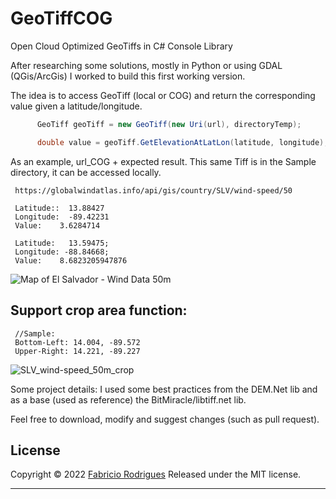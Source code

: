 # GeoTiffCOG
Open Cloud Optimized GeoTiffs in C# Console Library

After researching some solutions, mostly in Python or using GDAL (QGis/ArcGis) I worked to build this first working version.

The idea is to access GeoTiff (local or COG) and return the corresponding value given a latitude/longitude.


```c#
      GeoTiff geoTiff = new GeoTiff(new Uri(url), directoryTemp);

      double value = geoTiff.GetElevationAtLatLon(latitude, longitude);
```

As an example, url_COG + expected result. This same Tiff is in the Sample directory, it can be accessed locally.

```
 https://globalwindatlas.info/api/gis/country/SLV/wind-speed/50 
 
 Latitude::  13.88427 
 Longitude:  -89.42231
 Value:    3.6284714
 
 Latitude:   13.59475;
 Longitude: -88.84668;
 Value:    8.6823205947876
```
![Map of El Salvador - Wind Data 50m](https://raw.githubusercontent.com/fabric-io-rodrigues/GeoTiffCOG/master/SampleData/SLV-Wind50m.png)

## Support crop area function:
```
 //Sample:
 Bottom-Left: 14.004, -89.572
 Upper-Right: 14.221, -89.227
```
![SLV_wind-speed_50m_crop](https://user-images.githubusercontent.com/4131392/169629685-9f4f54de-2fbd-47e2-86ea-de61033f8c01.png)


Some project details: I used some best practices from the DEM.Net lib and as a base (used as reference) the BitMiracle/libtiff.net lib.

Feel free to download, modify and suggest changes (such as pull request).


## License

Copyright © 2022 [Fabricio Rodrigues](https://github.com/fabric-io-rodrigues)
Released under the MIT license.

***

